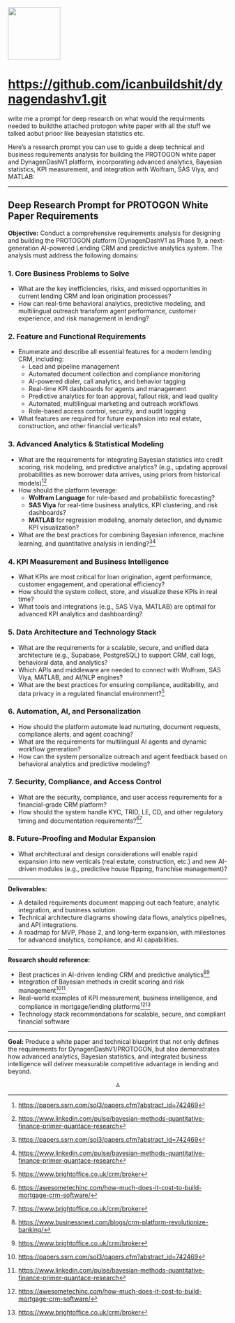 <img src="https://r2cdn.perplexity.ai/pplx-full-logo-primary-dark%402x.png" class="logo" width="120"/>

# https://github.com/icanbuildshit/dynagendashv1.git

write me a prompt for deep research on what would the requirments needed to buildthe attached protogon white paper with all the stuff we talked aobut prioor like beayesian statistics etc.

Here’s a research prompt you can use to guide a deep technical and business requirements analysis for building the PROTOGON white paper and DynagenDashV1 platform, incorporating advanced analytics, Bayesian statistics, KPI measurement, and integration with Wolfram, SAS Viya, and MATLAB:

---

## Deep Research Prompt for PROTOGON White Paper Requirements

**Objective:**
Conduct a comprehensive requirements analysis for designing and building the PROTOGON platform (DynagenDashV1 as Phase 1), a next-generation AI-powered Lending CRM and predictive analytics system. The analysis must address the following domains:

### 1. Core Business Problems to Solve

- What are the key inefficiencies, risks, and missed opportunities in current lending CRM and loan origination processes?
- How can real-time behavioral analytics, predictive modeling, and multilingual outreach transform agent performance, customer experience, and risk management in lending?


### 2. Feature and Functional Requirements

- Enumerate and describe all essential features for a modern lending CRM, including:
    - Lead and pipeline management
    - Automated document collection and compliance monitoring
    - AI-powered dialer, call analytics, and behavior tagging
    - Real-time KPI dashboards for agents and management
    - Predictive analytics for loan approval, fallout risk, and lead quality
    - Automated, multilingual marketing and outreach workflows
    - Role-based access control, security, and audit logging
- What features are required for future expansion into real estate, construction, and other financial verticals?


### 3. Advanced Analytics \& Statistical Modeling

- What are the requirements for integrating Bayesian statistics into credit scoring, risk modeling, and predictive analytics?
(e.g., updating approval probabilities as new borrower data arrives, using priors from historical models)[^4][^6]
- How should the platform leverage:
    - **Wolfram Language** for rule-based and probabilistic forecasting?
    - **SAS Viya** for real-time business analytics, KPI clustering, and risk dashboards?
    - **MATLAB** for regression modeling, anomaly detection, and dynamic KPI visualization?
- What are the best practices for combining Bayesian inference, machine learning, and quantitative analysis in lending?[^4][^6]


### 4. KPI Measurement and Business Intelligence

- What KPIs are most critical for loan origination, agent performance, customer engagement, and operational efficiency?
- How should the system collect, store, and visualize these KPIs in real time?
- What tools and integrations (e.g., SAS Viya, MATLAB) are optimal for advanced KPI analytics and dashboarding?


### 5. Data Architecture and Technology Stack

- What are the requirements for a scalable, secure, and unified data architecture (e.g., Supabase, PostgreSQL) to support CRM, call logs, behavioral data, and analytics?
- Which APIs and middleware are needed to connect with Wolfram, SAS Viya, MATLAB, and AI/NLP engines?
- What are the best practices for ensuring compliance, auditability, and data privacy in a regulated financial environment?[^8]


### 6. Automation, AI, and Personalization

- How should the platform automate lead nurturing, document requests, compliance alerts, and agent coaching?
- What are the requirements for multilingual AI agents and dynamic workflow generation?
- How can the system personalize outreach and agent feedback based on behavioral analytics and predictive modeling?


### 7. Security, Compliance, and Access Control

- What are the security, compliance, and user access requirements for a financial-grade CRM platform?
- How should the system handle KYC, TRID, LE, CD, and other regulatory timing and documentation requirements?[^7][^8]


### 8. Future-Proofing and Modular Expansion

- What architectural and design considerations will enable rapid expansion into new verticals (real estate, construction, etc.) and new AI-driven modules (e.g., predictive house flipping, franchise management)?

---

**Deliverables:**

- A detailed requirements document mapping out each feature, analytic integration, and business solution.
- Technical architecture diagrams showing data flows, analytics pipelines, and API integrations.
- A roadmap for MVP, Phase 2, and long-term expansion, with milestones for advanced analytics, compliance, and AI capabilities.

---

**Research should reference:**

- Best practices in AI-driven lending CRM and predictive analytics[^5][^8]
- Integration of Bayesian methods in credit scoring and risk management[^4][^6]
- Real-world examples of KPI measurement, business intelligence, and compliance in mortgage/lending platforms[^7][^8]
- Technology stack recommendations for scalable, secure, and compliant financial software

---

**Goal:**
Produce a white paper and technical blueprint that not only defines the requirements for DynagenDashV1/PROTOGON, but also demonstrates how advanced analytics, Bayesian statistics, and integrated business intelligence will deliver measurable competitive advantage in lending and beyond.

<div style="text-align: center">⁂</div>

[^1]: https://ppl-ai-file-upload.s3.amazonaws.com/web/direct-files/attachments/66167708/e3843826-de95-4071-9a77-29fd9c2468c3/paste-1.txt

[^2]: https://github.com/icanbuildshit/dynagendashv1.git

[^3]: https://www.discovercrm.com/crm-requirements-gathering-and-features.html

[^4]: https://papers.ssrn.com/sol3/papers.cfm?abstract_id=742469

[^5]: https://www.businessnext.com/blogs/crm-platform-revolutionize-banking/

[^6]: https://www.linkedin.com/pulse/bayesian-methods-quantitative-finance-primer-quantace-research

[^7]: https://awesometechinc.com/how-much-does-it-cost-to-build-mortgage-crm-software/

[^8]: https://www.brightoffice.co.uk/crm/broker

[^9]: https://belitsoft.com/crm-development-services/how-to-build-crm

[^10]: https://www.vergentlms.com/9-steps-to-building-an-online-lending-portfolio/

[^11]: https://gloriumtech.com/how-to-create-your-own-crm-system/

[^12]: https://ai-analytics.wharton.upenn.edu/research/ai-machine-learning/bayesian-imputation-for-anonymous-visits-in-crm-data/

[^13]: https://moldstud.com/articles/p-leveraging-ai-for-improved-predictive-analytics-in-crm-software

[^14]: https://fibonaccisusan.com/tag/andrew-james-smith/

[^15]: https://moldstud.com/articles/p-exploring-bayesian-statistics-applications-in-quantitative-analysis-for-data-driven-decisions

[^16]: https://www.zendesk.com/blog/how-to-determine-your-crm-requirements-2/

[^17]: https://www.witpress.com/Secure/elibrary/papers/DATA03/DATA03023FU.pdf

[^18]: https://www.ocrolus.com/blog/ai-scalable-lending-operations/

[^19]: https://protogon.ai

[^20]: https://www.datamation.com/artificial-intelligence/artificial-intelligence-in-finance/

[^21]: https://github.com/onegreydot/Dynagen/blob/master/dynamips_lib.py

[^22]: https://apps.dtic.mil/sti/tr/pdf/ADA486675.pdf

